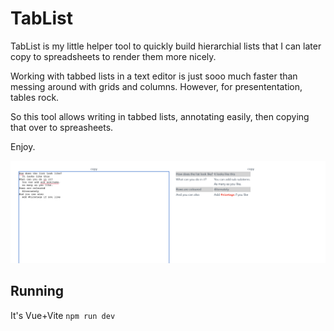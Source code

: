 # TabList

TabList is my little helper tool to quickly build hierarchial lists that I can later copy to spreadsheets to render them more nicely.

Working with tabbed lists in a text editor is just sooo much faster than messing around with grids and columns. However, for presententation, tables rock.

So this tool allows writing in tabbed lists, annotating easily, then copying that over to spreasheets.

Enjoy.

![App screenshot](example.png)

## Running

It's Vue+Vite `npm run dev`